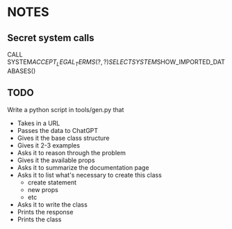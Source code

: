 # NOTES


## Secret system calls

CALL SYSTEM$ACCEPT_LEGAL_TERMS(?, ?)
SELECT SYSTEM$SHOW_IMPORTED_DATABASES()


## TODO

Write a python script in tools/gen.py that 
 - Takes in a URL
 - Passes the data to ChatGPT
 - Gives it the base class structure
 - Gives it 2-3 examples
 - Asks it to reason through the problem
 - Gives it the available props
 - Asks it to summarize the documentation page
 - Asks it to list what's necessary to create this class
    - create statement
    - new props
    - etc
 - Asks it to write the class
 - Prints the response 
 - Prints the class